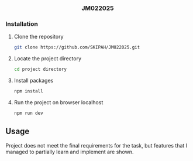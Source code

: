 
  <h3 align="center">JM022025</h3>


### Installation

1. Clone the repository
   ```sh
   git clone https://github.com/SKIPAH/JM022025.git
   ```
2. Locate the project directory
   ```sh
   cd project directory
   ```
3. Install packages
    ```sh
   npm install
   ```
4. Run the project on browser localhost
   ```sh
   npm run dev
   ```

## Usage

Project does not meet the final requirements for the task, but features that I managed to partially learn and implement are shown.





